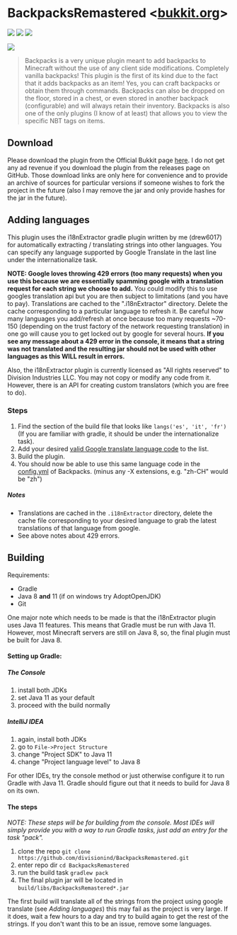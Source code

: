 # BackpacksRemastered <[bukkit.org](https://dev.bukkit.org/projects/backpack-item)>
[![](https://img.shields.io/travis/divisionind/BackpacksRemastered/master.svg?style=flat-square)](https://travis-ci.org/divisionind/BackpacksRemastered)
![](https://img.shields.io/github/repo-size/divisionind/BackpacksRemastered.svg?style=flat-square)
![](https://img.shields.io/badge/license-GPLv3-green.svg?style=flat-square)

![](https://raw.githubusercontent.com/divisionind/BackpacksRemastered/master/screenshots/logo.png)
> Backpacks is a very unique plugin meant to add backpacks to Minecraft without the use of any client side modifications. 
Completely vanilla backpacks! This plugin is the first of its kind due to the fact that it adds backpacks as an item! Yes, 
you can craft backpacks or obtain them through commands. Backpacks can also be dropped on the floor, stored in a chest, or 
even stored in another backpack (configurable) and will always retain their inventory. Backpacks is also one of the only 
plugins (I know of at least) that allows you to view the specific NBT tags on items.

## Download
Please download the plugin from the Official Bukkit page [here](https://dev.bukkit.org/projects/backpack-item). I do 
not get any ad revenue if you download the plugin from the releases page on GitHub. Those download links are only here 
for convenience and to provide an archive of sources for particular versions if someone wishes to fork the project
in the future (also I may remove the jar and only provide hashes for the jar in the future).


## Adding languages
This plugin uses the i18nExtractor gradle plugin written by me (drew6017) for automatically extracting / translating
strings into other languages. You can specify any language supported by Google Translate in the last line
under the internationalize task.

__NOTE: Google loves throwing 429 errors (too many requests) when you use this because we are essentially spamming 
google with a translation request for each string we choose to add.__ You could modify this to use googles translation
api but you are then subject to limitations (and you have to pay). Translations are cached to the ".i18nExtractor"
directory. Delete the cache corresponding to a particular language to refresh it. Be careful how many languages you
add/refresh at once because too many requests ~70-150 (depending on the trust factory of the network requesting translation) 
in one go will cause you to get locked out by google for several hours. __If you see any message about a 429 error in 
the console, it means that a string was not translated and the resulting jar should not be used with other languages 
as this WILL result in errors.__

Also, the i18nExtractor plugin is currently licensed as "All rights reserved" to Division Industries LLC. You may not
copy or modify any code from it. However, there is an API for creating custom translators (which you are free to do).

### Steps
1. Find the section of the build file that looks like `langs('es', 'it', 'fr')` (If you are familiar with gradle, 
   it should be under the internationalize task).
2. Add your desired [valid Google translate language code](https://cloud.google.com/translate/docs/languages) to the
   list.
3. Build the plugin.
4. You should now be able to use this same language code in the [config.yml](https://github.com/divisionind/BackpacksRemastered/blob/master/src/main/resources/config.yml) 
   of Backpacks. (minus any -X extensions, e.g. "zh-CH" would be "zh")

##### Notes
- Translations are cached in the `.i18nExtractor` directory, delete the cache file corresponding to your desired language
  to grab the latest translations of that language from google.
- See above notes about 429 errors.

## Building
Requirements:
  - Gradle
  - Java 8 **and** 11 (if on windows try AdoptOpenJDK)
  - Git
  
One major note which needs to be made is that the i18nExtractor plugin uses Java 11 features. This means that Gradle must be
run with Java 11. However, most Minecraft servers are still on Java 8, so, the final plugin must be built for Java 8.

#### Setting up Gradle:
##### The Console
1. install both JDKs
2. set Java 11 as your default
3. proceed with the build normally

##### IntelliJ IDEA
1. again, install both JDKs
2. go to `File->Project Structure`
3. change "Project SDK" to Java 11
4. change "Project language level" to Java 8

For other IDEs, try the console method or just otherwise configure it to run Gradle with Java 11. Gradle should figure
out that it needs to build for Java 8 on its own.

#### The steps
*NOTE: These steps will be for building from the console. Most IDEs will simply provide you with a way to run Gradle
tasks, just add an entry for the task "pack".*
1. clone the repo `git clone https://github.com/divisionind/BackpacksRemastered.git`
2. enter repo dir `cd BackpacksRemastered`
3. run the build task `gradlew pack`
4. The final plugin jar will be located in `build/libs/BackpacksRemastered*.jar`

The first build will translate all of the strings from the project using google translate (see *Adding languages*)
this may fail as the project is very large. If it does, wait a few hours to a day and try to build again to get the
rest of the strings. If you don't want this to be an issue, remove some languages.